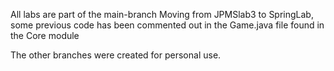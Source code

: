 All labs are part of the main-branch
Moving from JPMSlab3 to SpringLab, some previous code has been commented out in the Game.java file found in the Core module

The other branches were created for personal use.
